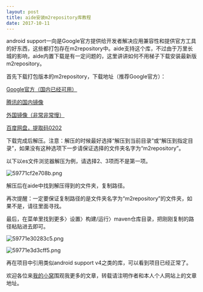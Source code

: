 ```yaml
---
layout: post
title: aide安装m2repository库教程
date: 2017-10-11
---
```


android support一向是Google官方提供给开发者解决应用兼容性和提供官方工具的好东西，这些都打包存在m2repository中。aide支持这个库，不过由于万里长城的影响，aide内置下载是有一定问题的，这里讲讲如何不用梯子下载安装最新版m2repository。

首先下载打包版本的m2repository，下载地址（推荐Google官方）：

[Google官方（国内已经可用）](https://dl-ssl.google.com/android/repository/android_m2repository_r47.zip)

 [腾讯的国内镜像](http://android-mirror.bugly.qq.com:8080/android/repository/android_m2repository_r47.zip)

[外国镜像（非常非常慢）](http://mirrors.neusoft.edu.cn/android/repository/android_m2repository_r47.zip)

[百度网盘，提取码0202](https://pan.baidu.com/s/1qXD16RM)

下载完成后解压。注意：解压的时候最好选择“解压到当前目录”或“解压到指定目录”，如果没有这种选项下一步请保证选择的文件夹名字为“m2repository”。

以下以es文件浏览器解压为例，请选择2、3项而不是第一项。

![59771cf2e708b.png](https://i.loli.net/2017/07/25/59771cf2e708b.png)

解压后在aide中找到解压得到的文件夹，复制路径。

再次提醒：一定要保证复制路径的是文件夹名字为“m2repository”的文件夹，如果不是，请往里面寻找。

最后，在菜单里找到更多〉设置〉构建/运行〉maven仓库目录，把刚刚复制的路径粘贴进去即可。

![59771e30283c5.png](https://ooo.0o0.ooo/2017/07/25/59771e30283c5.png)

![59771e3d3cff5.png](https://i.loli.net/2017/07/25/59771e3d3cff5.png)

再在项目中引用类似android support v4之类的库，可以看到项目已经正常了。

欢迎各位来[我的小窝](http://www.zsxh.me)围观我更多的文章，转载请注明作者和本人个人网站上的文章地址。
